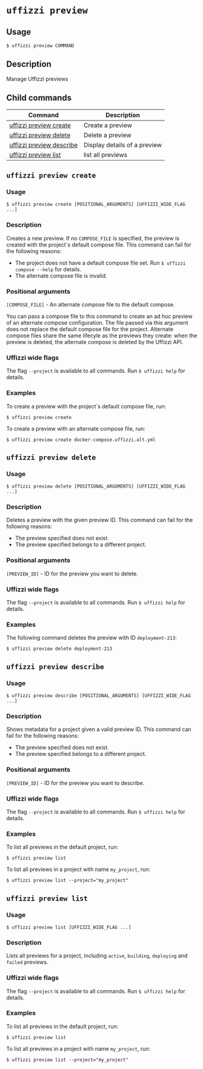 # `uffizzi preview`  

## Usage  

```
$ uffizzi preview COMMAND
```

## Description

Manage Uffizzi previews

## Child commands

| **Command**                                     | **Description**              |
|-------------------------------------------------|------------------------------|
| [uffizzi preview create](preview.md#create)     | Create a preview             |
| [uffizzi preview delete](preview.md#delete)     | Delete a preview             |
| [uffizzi preview describe](preview.md#describe) | Display details of a preview |
| [uffizzi preview list](preview.md#list)         | list all previews            | 


## <a id="create"></a> `uffizzi preview create`  

### Usage

```  
$ uffizzi preview create [POSITIONAL_ARGUMENTS] [UFFIZZI_WIDE_FLAG ...]
```

### Description

Creates a new preview. If no `COMPOSE_FILE` is specified, the preview is created with the project´s default compose file. This command can fail for the following reasons:  

- The project does not have a default compose file set. Run `$ uffizzi compose --help` for details.  
- The alternate compose file is invalid.  

### Positional arguments

`[COMPOSE_FILE]` - An alternate compose file to the default compose.

You can pass a compose file to this command to create an ad hoc preview of an alternate compose configuration. The file passed via this argument does not replace the default compose file for the project. Alternate compose files share the same lifecyle as the previews they create: when the preview is deleted, the alternate compose is deleted by the Uffizzi API.

### Uffizzi wide flags

The flag `--project` is available to all commands. Run `$ uffizzi help` for details.

### Examples  

To create a preview with the project´s default compose file, run:  

```
$ uffizzi preview create
```

To create a preview with an alternate compose file, run:  

```
$ uffizzi preview create docker-compose.uffizzi.alt.yml
```

## <a id="delete"></a> `uffizzi preview delete`  

### Usage

```  
$ uffizzi preview delete [POSITIONAL_ARGUMENTS] [UFFIZZI_WIDE_FLAG ...]
```

### Description

Deletes a preview with the given preview ID. This command can fail for the following reasons:  

- The preview specified does not exist.
- The preview specified belongs to a different project.

### Positional arguments

`[PREVIEW_ID]` - ID for the preview you want to delete.  

### Uffizzi wide flags

The flag `--project` is available to all commands. Run `$ uffizzi help` for details.

### Examples  

The following command deletes the preview with ID `deployment-213`:

```
$ uffizzi preview delete deployment-213
```

## <a id="describe"></a> `uffizzi preview describe`  

### Usage

```  
$ uffizzi preview describe [POSITIONAL_ARGUMENTS] [UFFIZZI_WIDE_FLAG ...]
```

### Description

Shows metadata for a project given a valid preview ID. This command can fail for the following reasons:  

- The preview specified does not exist.
- The preview specified belongs to a different project.  

### Positional arguments

`[PREVIEW_ID]` - ID for the preview you want to describe.  

### Uffizzi wide flags

The flag `--project` is available to all commands. Run `$ uffizzi help` for details.

### Examples  

To list all previews in the default project, run:

```
$ uffizzi preview list
```

To list all previews in a project with name `my_project`, run:

```
$ uffizzi preview list --project="my_project"
```


## <a id="list"></a> `uffizzi preview list`  

### Usage

```
$ uffizzi preview list [UFFIZZI_WIDE_FLAG ...]
```

### Description

Lists all previews for a project, including `active`, `building`, `deploying` and `failed` previews.  

### Uffizzi wide flags
The flag `--project` is available to all commands. Run `$ uffizzi help` for details.

### Examples  

To list all previews in the default project, run:

```
$ uffizzi preview list
```

To list all previews in a project with name `my_project`, run:

```
$ uffizzi preview list --project="my_project"
```
